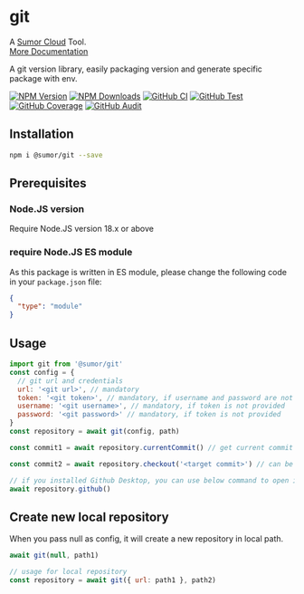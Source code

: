 # git

A [Sumor Cloud](https://sumor.cloud) Tool.  
[More Documentation](https://sumor.cloud/git)

A git version library, easily packaging version and generate specific package with env.

[![NPM Version](https://img.shields.io/npm/v/@sumor/git?logo=npm&label=NPM)](https://www.npmjs.com/package/@sumor/git)
[![NPM Downloads](https://img.shields.io/npm/dw/@sumor/git?logo=npm&label=Downloads)](https://www.npmjs.com/package/@sumor/git)
[![GitHub CI](https://img.shields.io/github/actions/workflow/status/sumor-cloud/git/ci.yml?logo=github&label=CI)](https://github.com/sumor-cloud/git/actions/workflows/ci.yml)
[![GitHub Test](https://img.shields.io/github/actions/workflow/status/sumor-cloud/git/ut.yml?logo=github&label=Test)](https://github.com/sumor-cloud/git/actions/workflows/ut.yml)
[![GitHub Coverage](https://img.shields.io/github/actions/workflow/status/sumor-cloud/git/coverage.yml?logo=github&label=Coverage)](https://github.com/sumor-cloud/git/actions/workflows/coverage.yml)
[![GitHub Audit](https://img.shields.io/github/actions/workflow/status/sumor-cloud/git/audit.yml?logo=github&label=Audit)](https://github.com/sumor-cloud/git/actions/workflows/audit.yml)

## Installation

```bash
npm i @sumor/git --save
```

## Prerequisites

### Node.JS version

Require Node.JS version 18.x or above

### require Node.JS ES module

As this package is written in ES module,
please change the following code in your `package.json` file:

```json
{
  "type": "module"
}
```

## Usage

```javascript
import git from '@sumor/git'
const config = {
  // git url and credentials
  url: '<git url>', // mandatory
  token: '<git token>', // mandatory, if username and password are not provided
  username: '<git username>', // mandatory, if token is not provided
  password: '<git password>' // mandatory, if token is not provided
}
const repository = await git(config, path)

const commit1 = await repository.currentCommit() // get current commit

const commit2 = await repository.checkout('<target commit>') // can be a branch or a tag or a commit

// if you installed Github Desktop, you can use below command to open it in Github Desktop
await repository.github()
```

## Create new local repository

When you pass null as config, it will create a new repository in local path.

```javascript
await git(null, path1)

// usage for local repository
const repository = await git({ url: path1 }, path2)
```
